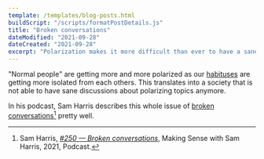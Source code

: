 ```yaml
---
template: /templates/blog-posts.html
buildScript: "/scripts/formatPostDetails.js"
title: "Broken conversations"
dateModified: "2021-09-28"
dateCreated: "2021-09-28"
excerpt: "Polarization makes it more difficult than ever to have a sane rational conversation."
---
```


"Normal people" are getting more and more polarized as our [habituses](/notes/habitus) are getting more isolated from each others. This translates into a society that is not able to have sane discussions about polarizing topics anymore.

In his podcast, Sam Harris describes this whole issue of [broken conversations](/notes/broken-conversations)[^1] pretty well.

[^1]: Sam Harris, _[#250 — Broken conversations](https://open.spotify.com/episode/1eKX4ecZ9RcdqMK5ZxFuIu?si=e61ddd7636304b9b)_, Making Sense with Sam Harris, 2021, Podcast.
